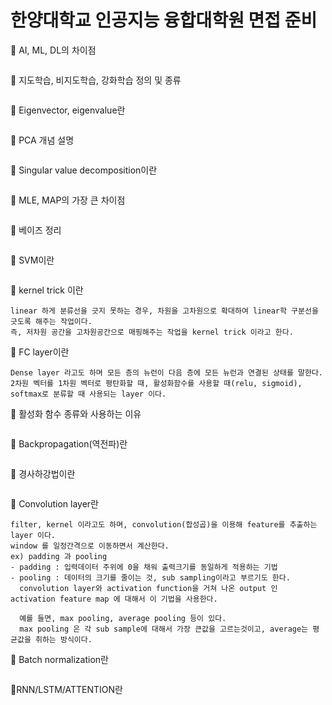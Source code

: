 # 한양대학교 인공지능 융합대학원 면접 준비

🧐 AI, ML, DL의 차이점
```
```
🧐 지도학습, 비지도학습, 강화학습 정의 및 종류
```
```
🧐 Eigenvector, eigenvalue란
```
```
🧐 PCA 개념 설명
```
```
🧐 Singular value decomposition이란
```
```
🧐 MLE, MAP의 가장 큰 차이점
```
```
🧐 베이즈 정리
```
```
🧐 SVM이란
```
```
🧐 kernel trick 이란
```
linear 하게 분류선을 긋지 못하는 경우, 차원을 고차원으로 확대하여 linear학 구분선을 긋도록 해주는 작업이다.
즉, 저차원 공간을 고차원공간으로 매핑해주는 작업을 kernel trick 이라고 한다.
```
🧐 FC layer이란
```
Dense layer 라고도 하며 모든 층의 뉴런이 다음 층에 모든 뉴런과 연결된 상태를 말한다.
2차원 벡터를 1차원 벡터로 평탄화할 때, 활성화함수를 사용할 때(relu, sigmoid), softmax로 분류할 때 사용되는 layer 이다.
```
🧐 활성화 함수 종류와 사용하는 이유
```
```
🧐 Backpropagation(역전파)란
```
```
🧐 경사하강법이란
```
```
🧐 Convolution layer란
```
filter, kernel 이라고도 하며, convolution(합성곱)을 이용해 feature를 추출하는 layer 이다.
window 를 일정간격으로 이동하면서 계산한다.
ex) padding 과 pooling
- padding : 입력데이터 주위에 0을 채워 출력크기를 동일하게 적용하는 기법
- pooling : 데이터의 크기를 줄이는 것, sub sampling이라고 부르기도 한다.
  convolution layer와 activation function을 거쳐 나온 output 인 activation feature map 에 대해서 이 기법을 사용한다.
  
  예를 들면, max pooling, average pooling 등이 있다.
  max pooling 은 각 sub sample에 대해서 가장 큰값을 고르는것이고, average는 평균값을 취하는 방식이다.
```
🧐 Batch normalization란
```
```
🧐RNN/LSTM/ATTENTION란
```
```
